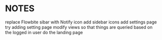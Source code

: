# NOTES

replace Flowbite sibar with Notify icon
add sidebar icons
add settings page
try adding setting page
modify views so that things are queried based on the logged in user
do the landing page
